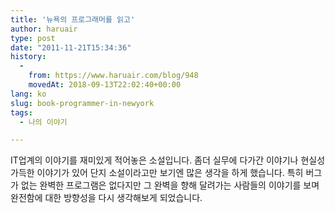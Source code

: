 ```yaml
---
title: '뉴욕의 프로그래머를 읽고'
author: haruair
type: post
date: "2011-11-21T15:34:36"
history:
  - 
    from: https://www.haruair.com/blog/948
    movedAt: 2018-09-13T22:02:40+00:00
lang: ko
slug: book-programmer-in-newyork
tags:
  - 나의 이야기

---
```

IT업계의 이야기를 재미있게 적어놓은 소설입니다. 좀더 실무에 다가간 이야기나 현실성 가득한 이야기가 있어 단지 소설이라고만 보기엔 많은 생각을 하게 했습니다. 특히 버그가 없는 완벽한 프로그램은 없다지만 그 완벽을 향해 달려가는 사람들의 이야기를 보며 완전함에 대한 방향성을 다시 생각해보게 되었습니다.